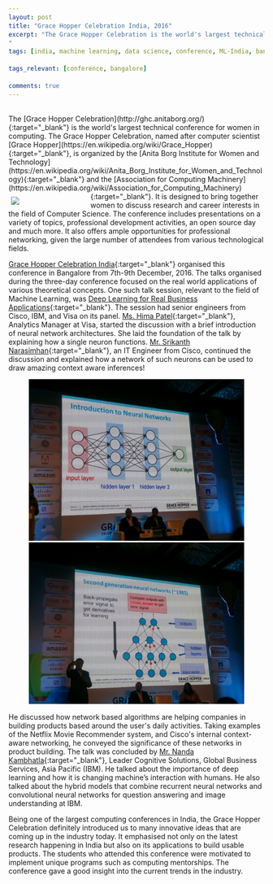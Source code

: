 ```yaml
---
layout: post
title: "Grace Hopper Celebration India, 2016"
excerpt: "The Grace Hopper Celebration is the world's largest technical conference for women in computing. The Grace Hopper Celebration, named after computer scientist Grace Hopper, is organized by the Anita Borg Institute for Women and Technology and the Association for Computing Machinery. It is designed to bring together women to discuss research and career interests in the field of Computer Science. 
"
tags: [india, machine learning, data science, conference, ML-India, bangalore]

tags_relevant: [conference, bangalore]

comments: true
---
```

<br>
The [Grace Hopper Celebration](http://ghc.anitaborg.org/){:target="_blank"} is the world's largest technical conference for women in computing. The Grace Hopper Celebration, named after computer scientist [Grace Hopper](https://en.wikipedia.org/wiki/Grace_Hopper){:target="_blank"}, is organized by the [Anita Borg Institute for Women and Technology](https://en.wikipedia.org/wiki/Anita_Borg_Institute_for_Women_and_Technology){:target="_blank"} and the [Association for Computing Machinery](https://en.wikipedia.org/wiki/Association_for_Computing_Machinery){:target="_blank"}. <img src="https://pbs.twimg.com/profile_images/617414012263751680/rj88L59J.png" align='left' style="margin-right:5px; margin-top:9px; margin-left:5px; width:30%">It is designed to bring together women to discuss research and career interests in the field of Computer Science. The conference includes presentations on a variety of topics, professional development activities, an open source day and much more. It also offers ample opportunities for professional networking, given the large number of attendees from various technological fields. 

[Grace Hopper Celebration India](http://ghcischedule.anitaborg.org/){:target="_blank"} organised this conference in Bangalore from 7th-9th December, 2016. The talks organised during the three-day conference focused on the real world applications of various theoretical concepts. One such talk session, relevant to the field of Machine Learning, was [Deep Learning for Real Business Applications](http://ghcischedule.anitaborg.org/session/deep-learning-for-real-business-applications/){:target="_blank"}. The session had senior engineers from Cisco, IBM, and Visa on its panel. [Ms. Hima Patel](https://www.linkedin.com/in/patelhima){:target="_blank"}, Analytics Manager at Visa, started the discussion with a brief introduction of neural network architectures. She laid the foundation of the talk by explaining how a single neuron functions. [Mr. Srikanth Narasimhan](https://www.linkedin.com/in/srikanth-narasimhan-9a051b){:target="_blank"}, an IT Engineer from Cisco, continued the discussion and explained how a network of such neurons can be used to draw amazing context aware inferences! 

<figure class="half">
    <a href="/images/IMG-20161209-WA0003.jpg"><img src="/images/IMG-20161209-WA0003.jpg"></a>
    <a href="/images/IMG-20161209-WA0007.jpg"><img src="/images/IMG-20161209-WA0007.jpg"></a>
    <figcaption></figcaption>
</figure>


He discussed how network based algorithms are helping companies in building products based around the user's daily activities. Taking examples of the Netflix Movie Recommender system, and Cisco's internal context-aware networking, he conveyed the significance of these networks in product building. The talk was concluded by [Mr. Nanda Kambhatla](http://researcher.watson.ibm.com/researcher/view.php?person=in-kambhatla){:target="_blank"}, Leader Cognitive Solutions, Global Business Services, Asia Pacific (IBM). He talked about the importance of deep learning and how it is changing machine’s interaction with humans. He also talked about the hybrid models that combine recurrent neural networks and convolutional neural networks for question answering and image understanding at IBM. 

Being one of the largest computing conferences in India, the Grace Hopper Celebration definitely introduced us to many innovative ideas that are coming up in the industry today. It emphasised not only on the latest research happening in India but also on its applications to build usable products. The students who attended this conference were motivated to implement unique programs such as computing mentorships. The conference gave a good insight into the current trends in the industry.



